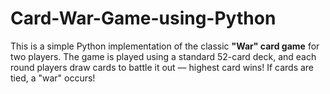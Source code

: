 # Card-War-Game-using-Python
This is a simple Python implementation of the classic **"War" card game** for two players. The game is played using a standard 52-card deck, and each round players draw cards to battle it out — highest card wins! If cards are tied, a "war" occurs!
